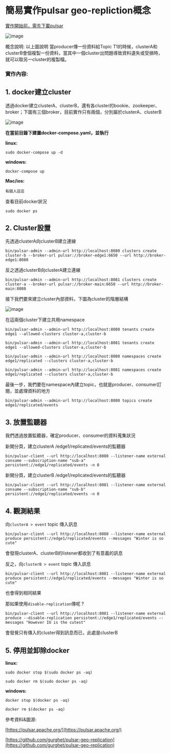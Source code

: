# 簡易實作pulsar geo-repliction概念


[實作開始前，需先下載pulsar](https://pulsar.apache.org/docs/3.2.x/getting-started-home/)





![image](https://github.com/chadtied/pulsar_simple_geo-replication/assets/96424234/c88d2a3b-4582-41d7-9ade-8fd0bf2673b8)





概念說明: 以上圖說明 當producer傳一份資料給Topic T1的時候，clusterA和clusterB會個複製一份資料，當其中一個cluster出問題導致資料遺失或受損時，就可以取另一cluster的複製檔。






### 實作內容:




## 1. docker建立cluster


透過docker建立clusterA、clusterB，還有各cluster的bookie、zookeeper、broker；下圖有三個broker，目前實作只有兩個，分別屬於clusterA、clusterB


![image](https://github.com/chadtied/pulsar_simple_geo-replication/assets/96424234/010f888a-8cd6-4552-9690-3033ecf86e8f)

**在當前目錄下建置docker-compose.yaml，並執行**

**linux:**

```sudo docker-compose up -d```

**windows:**

```docker-compose up```

**Mac/ios:**

```有錢人店店```

查看目前docker狀況

```sudo docker ps```


## 2. Cluster設置


先透過clusterA向clusterB建立連線


```bin/pulsar-admin --admin-url http://localhost:8080 clusters create cluster-b --broker-url pulsar://broker-edge1:6650 --url http://broker-edge1:8080```



反之透過clusterB向clusterA建立連線


```bin/pulsar-admin --admin-url http://localhost:8081 clusters create cluster-a --broker-url pulsar://broker-main:6650 --url http://broker-main:8080```


接下我們要來建立cluster內部資料，下圖為cluster的階層結構

![image](https://github.com/chadtied/pulsar_simple_geo-replication/assets/96424234/12c6a40b-0095-4e27-ada8-e3b7e8544f92)


在這兩個cluster下建立共用namespace


```bin/pulsar-admin --admin-url http://localhost:8080 tenants create edge1 --allowed-clusters cluster-a,cluster-b```

```bin/pulsar-admin --admin-url http://localhost:8081 tenants create edge1 --allowed-clusters cluster-a,cluster-b```

```bin/pulsar-admin --admin-url http://localhost:8080 namespaces create edge1/replicated --clusters cluster-a,cluster-b```

```bin/pulsar-admin --admin-url http://localhost:8081 namespaces create edge1/replicated --clusters cluster-a,cluster-b```


最後一步，我們要在namespace內建立topic，也就是producer、consumer訂閱，並處理資料的地方


```bin/pulsar-admin --admin-url http://localhost:8080 topics create edge1/replicated/events```



## 3. 放置監聽器


我們透過放置監聽器，確定producer、consumer的資料蒐集狀況


新開分頁，建立clusterA /edge1/replicated/events的監聽器


```bin/pulsar-client --url http://localhost:8080 --listener-name external consume --subscription-name "sub-a" persistent://edge1/replicated/events -n 0```


新開分頁，建立clusterB /edge1/replicated/events的監聽器


```bin/pulsar-client --url http://localhost:8081 --listener-name external consume --subscription-name "sub-b" persistent://edge1/replicated/events -n 0```


## 4. 觀測結果


向```clusterA > event``` topic 傳入訊息


```bin/pulsar-client --url http://localhost:8080 --listener-name external produce persistent://edge1/replicated/events --messages "Winter is so cute" ```


會發現clusterA、clusterB的listener都收到了有意義的訊息


反之，向```clusterB > event``` topic 傳入訊息

```bin/pulsar-client --url http://localhost:8081 --listener-name external produce persistent://edge1/replicated/events --messages "Winter is so cute" ```

也會得到相同結果


那如果使用```disable-replication```傳呢 ?

```bin/pulsar-client --url http://localhost:8081 --listener-name external produce --disable-replication persistent://edge1/replicated/events --messages "However IU is the cutest"```

會發覺只有傳入的cluster得到訊息而已，此處是clusterB


## 5. 停用並卸除docker


**linux:**

```sudo docker stop $(sudo docker ps -aq)```

```sudo docker rm $(sudo docker ps -aq)```

**windows:**

```docker stop $(docker ps -aq)```

```docker rm $(docker ps -aq)```



參考資料&圖源:

[https://pulsar.apache.org/](https://pulsar.apache.org/)

[https://github.com/gurghet/pulsar-geo-replication](https://github.com/gurghet/pulsar-geo-replication)
